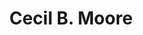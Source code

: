 ---
pid: LLG86
title: Cecil B. Moore
location_transcription: ___# and Cecil B. Moore
zipcode: '19118'
outside_phl: 
neighborhood: Chestnut Hill
age: '17'
age_range: 13-19
instagram: 
image_file_name: LLG_86.jpg
proposal_transcription: 
topic: African Americans,History,Human Rights,Philadelphia,Social Justice,Race Ethnicity
topic_summary: 0, 0, 0, 0, 0, 0
type: Sculpture Statue,Historical Marker
keywords_other: plinth, law, lawyer
credit: Wiley
image_labels: 
twitter: 
facebook: 
permalink: "/monuments/llg86/"
layout: item-page
---